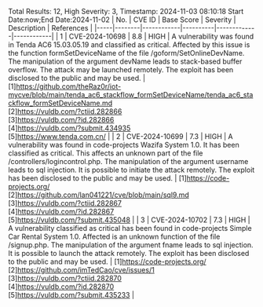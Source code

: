 Total Results: 12, High Severity: 3, Timestamp: 2024-11-03 08:10:18
Start Date:now;End Date:2024-11-02
| No. | CVE ID | Base Score | Severity | Description | References |
|-----|--------|------------|----------|-------------|------------|
| 1 | CVE-2024-10698 | 8.8  | HIGH | A vulnerability was found in Tenda AC6 15.03.05.19 and classified as critical. Affected by this issue is the function formSetDeviceName of the file /goform/SetOnlineDevName. The manipulation of the argument devName leads to stack-based buffer overflow. The attack may be launched remotely. The exploit has been disclosed to the public and may be used. | [1]https://github.com/theRaz0r/iot-mycve/blob/main/tenda_ac6_stackflow_formSetDeviceName/tenda_ac6_stackflow_formSetDeviceName.md<br>[2]https://vuldb.com/?ctiid.282866<br>[3]https://vuldb.com/?id.282866<br>[4]https://vuldb.com/?submit.434935<br>[5]https://www.tenda.com.cn/ |
| 2 | CVE-2024-10699 | 7.3  | HIGH | A vulnerability was found in code-projects Wazifa System 1.0. It has been classified as critical. This affects an unknown part of the file /controllers/logincontrol.php. The manipulation of the argument username leads to sql injection. It is possible to initiate the attack remotely. The exploit has been disclosed to the public and may be used. | [1]https://code-projects.org/<br>[2]https://github.com/lan041221/cve/blob/main/sql9.md<br>[3]https://vuldb.com/?ctiid.282867<br>[4]https://vuldb.com/?id.282867<br>[5]https://vuldb.com/?submit.435048 |
| 3 | CVE-2024-10702 | 7.3  | HIGH | A vulnerability classified as critical has been found in code-projects Simple Car Rental System 1.0. Affected is an unknown function of the file /signup.php. The manipulation of the argument fname leads to sql injection. It is possible to launch the attack remotely. The exploit has been disclosed to the public and may be used. | [1]https://code-projects.org/<br>[2]https://github.com/imTedCao/cve/issues/1<br>[3]https://vuldb.com/?ctiid.282870<br>[4]https://vuldb.com/?id.282870<br>[5]https://vuldb.com/?submit.435233 |
